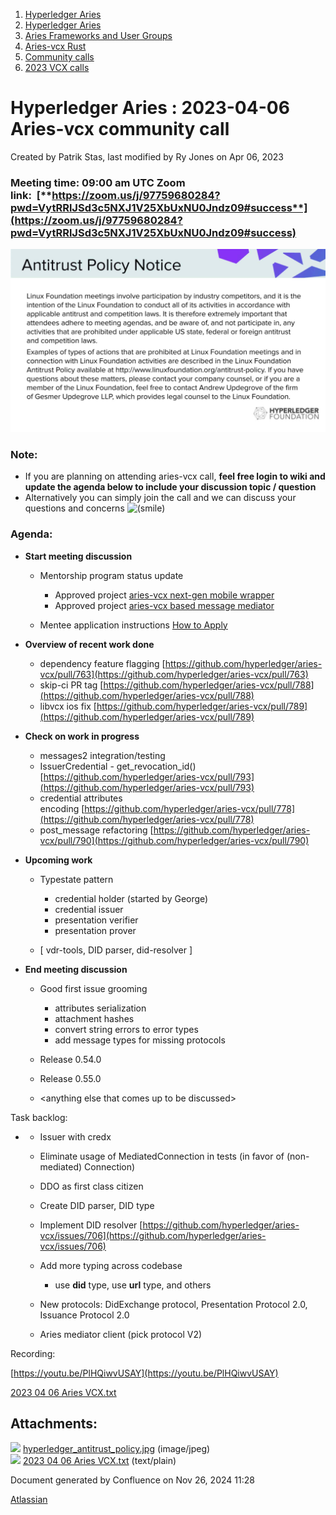 1. [Hyperledger Aries](index.html)
2. [Hyperledger Aries](Hyperledger-Aries_18481154.html)
3. [Aries Frameworks and User Groups](Aries-Frameworks-and-User-Groups_18481290.html)
4. [Aries-vcx Rust](Aries-vcx-Rust_18499431.html)
5. [Community calls](Community-calls_18499459.html)
6. [2023 VCX calls](2023-VCX-calls_18517247.html)

# Hyperledger Aries : 2023-04-06 Aries-vcx community call

Created by Patrik Stas, last modified by Ry Jones on Apr 06, 2023

### Meeting time: **09:00 am UTC** Zoom link:  [**https://zoom.us/j/97759680284?pwd=VytRRlJSd3c5NXJ1V25XbUxNU0Jndz09#success**](https://zoom.us/j/97759680284?pwd=VytRRlJSd3c5NXJ1V25XbUxNU0Jndz09#success)

![](attachments/18503971/18517900.jpg?height=250)

### **Note:**

- If you are planning on attending aries-vcx call, **feel free login to wiki and update the agenda below to include your discussion topic / question**
- Alternatively you can simply join the call and we can discuss your questions and concerns ![(smile)](images/icons/emoticons/smile.png)

### **Agenda:**

- **Start meeting discussion** 
  
  - Mentorship program status update
    
    - Approved project [aries-vcx next-gen mobile wrapper](https://lf-hyperledger.atlassian.net/wiki/spaces/INTERN/pages/21954874/aries-vcx+next-gen+mobile+wrapper)
    - Approved project [aries-vcx based message mediator](https://lf-hyperledger.atlassian.net/wiki/spaces/INTERN/pages/21954879/aries-vcx+based+message+mediator)
  - Mentee application instructions [How to Apply](https://lf-hyperledger.atlassian.net/wiki/spaces/INTERN/pages/21954588/How+to+Apply)

<!--THE END-->

- **Overview of recent work done**
  
  - dependency feature flagging [https://github.com/hyperledger/aries-vcx/pull/763](https://github.com/hyperledger/aries-vcx/pull/763)
  - skip-ci PR tag [https://github.com/hyperledger/aries-vcx/pull/788](https://github.com/hyperledger/aries-vcx/pull/788)
  - libvcx ios fix [https://github.com/hyperledger/aries-vcx/pull/789](https://github.com/hyperledger/aries-vcx/pull/789)
- **Check on work in progress**
  
  - messages2 integration/testing
  - IssuerCredential - get\_revocation\_id() [https://github.com/hyperledger/aries-vcx/pull/793](https://github.com/hyperledger/aries-vcx/pull/793)
  - credential attributes encoding [https://github.com/hyperledger/aries-vcx/pull/778](https://github.com/hyperledger/aries-vcx/pull/778)
  - post\_message refactoring [https://github.com/hyperledger/aries-vcx/pull/790](https://github.com/hyperledger/aries-vcx/pull/790)
- **Upcoming work**
  
  - Typestate pattern 
    
    - credential holder (started by George)
    - credential issuer
    - presentation verifier
    - presentation prover
  - \[ vdr-tools, DID parser, did-resolver ]

<!--THE END-->

- **End meeting discussion** 
  
  - Good first issue grooming
    
    - attributes serialization
    - attachment hashes
    - convert string errors to error types
    - add message types for missing protocols
  - Release 0.54.0
  - Release 0.55.0
  - &lt;anything else that comes up to be discussed&gt;

Task backlog: 

- - Issuer with credx
  - Eliminate usage of MediatedConnection in tests (in favor of (non-mediated) Connection)
  - DDO as first class citizen
  - Create DID parser, DID type
  - Implement DID resolver [https://github.com/hyperledger/aries-vcx/issues/706](https://github.com/hyperledger/aries-vcx/issues/706)
  - Add more typing across codebase
    
    - use **did** type, use **url** type, and others
  - New protocols: DidExchange protocol, Presentation Protocol 2.0, Issuance Protocol 2.0
  - Aries mediator client (pick protocol V2)

Recording:

[https://youtu.be/PlHQiwvUSAY](https://youtu.be/PlHQiwvUSAY)

[2023 04 06 Aries VCX.txt](attachments/18503971/18517916.txt)

## Attachments:

![](images/icons/bullet_blue.gif) [hyperledger\_antitrust\_policy.jpg](attachments/18503971/18517900.jpg) (image/jpeg)  
![](images/icons/bullet_blue.gif) [2023 04 06 Aries VCX.txt](attachments/18503971/18517916.txt) (text/plain)

Document generated by Confluence on Nov 26, 2024 11:28

[Atlassian](http://www.atlassian.com/)
